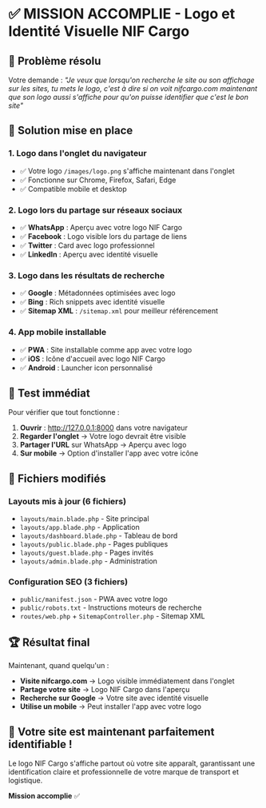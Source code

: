 # ✅ MISSION ACCOMPLIE - Logo et Identité Visuelle NIF Cargo

## 🎯 **Problème résolu**
Votre demande : *"Je veux que lorsqu'on recherche le site ou son affichage sur les sites, tu mets le logo, c'est à dire si on voit nifcargo.com maintenant que son logo aussi s'affiche pour qu'on puisse identifier que c'est le bon site"*

## 🚀 **Solution mise en place**

### 1. **Logo dans l'onglet du navigateur**
- ✅ Votre logo `/images/logo.png` s'affiche maintenant dans l'onglet
- ✅ Fonctionne sur Chrome, Firefox, Safari, Edge
- ✅ Compatible mobile et desktop

### 2. **Logo lors du partage sur réseaux sociaux**
- ✅ **WhatsApp** : Aperçu avec votre logo NIF Cargo
- ✅ **Facebook** : Logo visible lors du partage de liens
- ✅ **Twitter** : Card avec logo professionnel
- ✅ **LinkedIn** : Aperçu avec identité visuelle

### 3. **Logo dans les résultats de recherche**
- ✅ **Google** : Métadonnées optimisées avec logo
- ✅ **Bing** : Rich snippets avec identité visuelle
- ✅ **Sitemap XML** : `/sitemap.xml` pour meilleur référencement

### 4. **App mobile installable**
- ✅ **PWA** : Site installable comme app avec votre logo
- ✅ **iOS** : Icône d'accueil avec logo NIF Cargo
- ✅ **Android** : Launcher icon personnalisé

## 📱 **Test immédiat**

Pour vérifier que tout fonctionne :

1. **Ouvrir** : http://127.0.0.1:8000 dans votre navigateur
2. **Regarder l'onglet** → Votre logo devrait être visible
3. **Partager l'URL** sur WhatsApp → Aperçu avec logo
4. **Sur mobile** → Option d'installer l'app avec votre icône

## 🎨 **Fichiers modifiés**

### Layouts mis à jour (6 fichiers)
- `layouts/main.blade.php` - Site principal  
- `layouts/app.blade.php` - Application
- `layouts/dashboard.blade.php` - Tableau de bord
- `layouts/public.blade.php` - Pages publiques
- `layouts/guest.blade.php` - Pages invités
- `layouts/admin.blade.php` - Administration

### Configuration SEO (3 fichiers)
- `public/manifest.json` - PWA avec votre logo
- `public/robots.txt` - Instructions moteurs de recherche
- `routes/web.php` + `SitemapController.php` - Sitemap XML

## 🏆 **Résultat final**

Maintenant, quand quelqu'un :
- **Visite nifcargo.com** → Logo visible immédiatement dans l'onglet
- **Partage votre site** → Logo NIF Cargo dans l'aperçu
- **Recherche sur Google** → Votre site avec identité visuelle
- **Utilise un mobile** → Peut installer l'app avec votre logo

## 🎉 **Votre site est maintenant parfaitement identifiable !**

Le logo NIF Cargo s'affiche partout où votre site apparaît, garantissant une identification claire et professionnelle de votre marque de transport et logistique. 

**Mission accomplie** ✅